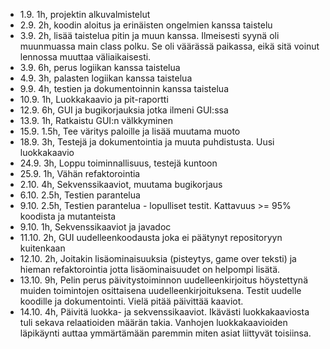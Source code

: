- 1.9. 1h, projektin alkuvalmistelut
- 2.9. 2h, koodin aloitus ja erinäisten ongelmien kanssa taistelu
- 3.9. 2h, lisää taistelua pitin ja muun kanssa. Ilmeisesti syynä oli muunmuassa main class polku. Se oli väärässä paikassa, eikä sitä voinut lennossa muuttaa väliaikaisesti.
- 3.9. 6h, perus logiikan kanssa taistelua
- 4.9. 3h, palasten logiikan kanssa taistelua
- 9.9. 4h, testien ja dokumentoinnin kanssa taistelua
- 10.9. 1h, Luokkakaavio ja pit-raportti
- 12.9. 6h, GUI ja bugikorjauksia jotka ilmeni GUI:ssa
- 13.9. 1h, Ratkaistu GUI:n välkkyminen
- 15.9. 1.5h, Tee väritys paloille ja lisää muutama muoto
- 18.9. 3h, Testejä ja dokumentointia ja muuta puhdistusta. Uusi luokkakaavio
- 24.9. 3h, Loppu toiminnallisuus, testejä kuntoon
- 25.9. 1h, Vähän refaktorointia
- 2.10. 4h, Sekvenssikaaviot, muutama bugikorjaus
- 6.10. 2.5h, Testien parantelua
- 9.10. 2.5h, Testien parantelua - lopulliset testit. Kattavuus >= 95% koodista ja mutanteista
- 9.10. 1h, Sekvenssikaaviot ja javadoc
- 11.10. 2h, GUI uudelleenkoodausta joka ei päätynyt repositoryyn kuitenkaan
- 12.10. 2h, Joitakin lisäominaisuuksia (pisteytys, game over teksti) ja hieman refaktorointia jotta lisäominaisuudet on helpompi lisätä.
- 13.10. 9h, Pelin perus päivitystoiminnon uudelleenkirjoitus höystettynä muiden toimintojen osittaisena uudelleenkirjoituksena. Testit uudelle koodille ja dokumentointi. Vielä pitää päivittää kaaviot.
- 14.10. 4h, Päivitä luokka- ja sekvenssikaaviot. Ikävästi luokkakaaviosta tuli sekava relaatioiden määrän takia. Vanhojen luokkakaavioiden läpikäynti auttaa ymmärtämään paremmin miten asiat liittyvät toisiinsa.
